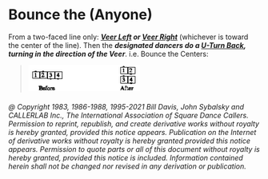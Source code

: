 
# Bounce the (Anyone)

From a two-faced line only:
***[Veer Left](../b1/veer.md) or [Veer Right](../b1/veer.md)***
(whichever is toward the center of the line).
Then the ***designated dancers do a 
[U-Turn Back](../b1/turn_back.md), turning in
the direction of the Veer***. i.e. Bounce the Centers:

> 
> ![alt](bounce_the_anyone.png)
> 

###### @ Copyright 1983, 1986-1988, 1995-2021 Bill Davis, John Sybalsky and CALLERLAB Inc., The International Association of Square Dance Callers. Permission to reprint, republish, and create derivative works without royalty is hereby granted, provided this notice appears. Publication on the Internet of derivative works without royalty is hereby granted provided this notice appears. Permission to quote parts or all of this document without royalty is hereby granted, provided this notice is included. Information contained herein shall not be changed nor revised in any derivation or publication.
